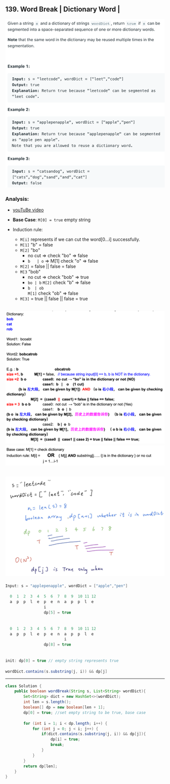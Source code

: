 ## 139. Word Break | Dictionary Word |
![](img/2021-07-31-15-44-37.png)

### Analysis:

- [youTuBe video](https://www.youtube.com/watch?v=KppuKbiBX78)

- **Base Case**: `M[0] = true`  empty string
- Induction rule:
  - `M[i]` represents if we can cut the word[0...i] successfully.
  - `M[1]` "b" = false
  - `M[2]` "bo"
    - no cut => check "bo" => false
    - `b   | o` => 
      M[1]   check "o" => false
  - `M[2]` = false || false = false    
  - `M[3` "bob"
    - no cut => check "bob" => true
    - `bo | b`
      `M[2]`   check "b" => false
    - `b  | ob`  
      `M[1]`  check "ob"  => false
  - `M[3]` = true || false || false = true     
 
![](img/2021-07-31-15-45-48.png)
![](img/2021-07-31-15-46-05.png)
---
![](img/2023-03-19-17-41-34.png)
---
```java
Input: s = "applepenapple", wordDict = ["apple","pen"]
  
  0  1  2  3  4  5  6  7  8  9  10 11 12
  a  p  p  l  e  p  e  n  a  p  p  l  e 
                 i  
                 dp[5] = true


  0  1  2  3  4  5  6  7  8  9  10 11 12
  a  p  p  l  e  p  e  n  a  p  p  l  e 
                          i  
                 dp[8] = true


init: dp[0] = true // empty string represents true

wordDict.contains(s.substring(j, i)) && dp[j]
```
---

```java
class Solution {
    public boolean wordBreak(String s, List<String> wordDict){
        Set<String> dict = new HashSet<>(wordDict);
        int len = s.length();
        boolean[] dp = new boolean[len + 1];
        dp[0] = true; //set empty string to be true, base case
        
        for (int i = 1; i < dp.length; i++) {
            for (int j = 0; j < i; j++) {
                if(dict.contains(s.substring(j, i)) && dp[j]){
                    dp[i] = true;
                    break;
                }
            }
        }
        return dp[len];
    }
}
```
